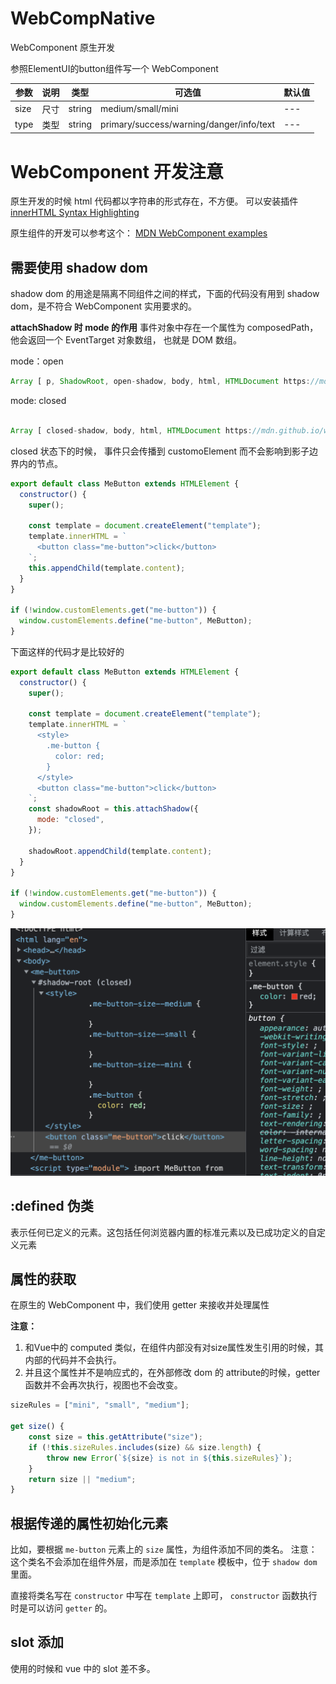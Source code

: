 # WebCompNative
WebComponent 原生开发

参照ElementUI的button组件写一个 WebComponent


| 参数 | 说明 | 类型   | 可选值            | 默认值 |
| ---- | ---- | ------ | ----------------- | ------ |
| size | 尺寸 | string | medium/small/mini | ---    |
| type | 类型 | string | primary/success/warning/danger/info/text | --- |



# WebComponent 开发注意

原生开发的时候 html 代码都以字符串的形式存在，不方便。 可以安装插件 [innerHTML Syntax Highlighting](https://marketplace.visualstudio.com/items?itemName=nicolasparada.innerhtml)

原生组件的开发可以参考这个： [MDN WebComponent examples](https://github.com/mdn/web-components-examples)

## 需要使用 shadow dom
shadow dom 的用途是隔离不同组件之间的样式，下面的代码没有用到 shadow dom，是不符合 WebComponent 实用要求的。

**attachShadow 时 mode 的作用**
事件对象中存在一个属性为 composedPath， 他会返回一个 EventTarget 对象数组， 也就是 DOM  数组。

mode：open
```javascript
Array [ p, ShadowRoot, open-shadow, body, html, HTMLDocument https://mdn.github.io/web-components-examples/composed-composed-path/, Window ]
```

mode: closed
```javascript

Array [ closed-shadow, body, html, HTMLDocument https://mdn.github.io/web-components-examples/composed-composed-path/, Window ]
```

closed 状态下的时候， 事件只会传播到 customoElement 而不会影响到影子边界内的节点。

```javascript
export default class MeButton extends HTMLElement {
  constructor() {
    super();

    const template = document.createElement("template");
    template.innerHTML = `
      <button class="me-button">click</button>
    `;
    this.appendChild(template.content);
  }
}

if (!window.customElements.get("me-button")) {
  window.customElements.define("me-button", MeButton);
}
```

下面这样的代码才是比较好的

```javascript
export default class MeButton extends HTMLElement {
  constructor() {
    super();

    const template = document.createElement("template");
    template.innerHTML = `
      <style>
        .me-button {
          color: red;
        }
      </style>
      <button class="me-button">click</button>
    `;
    const shadowRoot = this.attachShadow({
      mode: "closed",
    });

    shadowRoot.appendChild(template.content);
  }
}

if (!window.customElements.get("me-button")) {
  window.customElements.define("me-button", MeButton);
}

```
![](images/2022-02-15-22-43-34.png)

## :defined 伪类

表示任何已定义的元素。这包括任何浏览器内置的标准元素以及已成功定义的自定义元素



## 属性的获取

在原生的 WebComponent 中，我们使用 getter 来接收并处理属性

**注意：**
1. 和Vue中的 computed 类似，在组件内部没有对size属性发生引用的时候，其内部的代码并不会执行。
2. 并且这个属性并不是响应式的，在外部修改 dom 的 attribute的时候，getter 函数并不会再次执行，视图也不会改变。

```javascript
sizeRules = ["mini", "small", "medium"];

get size() {
    const size = this.getAttribute("size");
    if (!this.sizeRules.includes(size) && size.length) {
        throw new Error(`${size} is not in ${this.sizeRules}`);
    }
    return size || "medium";
}
```

## 根据传递的属性初始化元素

比如，要根据 `me-button` 元素上的 `size` 属性，为组件添加不同的类名。
注意：这个类名不会添加在组件外层，而是添加在 `template` 模板中，位于 `shadow dom` 里面。

直接将类名写在 `constructor` 中写在 `template`  上即可， `constructor` 函数执行时是可以访问 `getter` 的。


## slot 添加

使用的时候和 vue 中的 slot 差不多。






